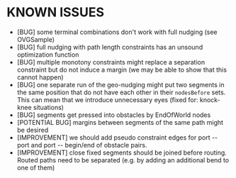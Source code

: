 KNOWN ISSUES
============

* [BUG] some terminal combinations don't work with full nudging (see OVGSample)
* [BUG] full nudging with path length constraints has an unsound optimization function
* [BUG] multiple monotony constraints might replace a separation constraint but do not induce a margin (we may be able to show that this cannot happen)
* [BUG] one separate run of the geo-nudging might put two segments in the same position that do not have each other in their `nodesBefore` sets. This can mean that we introduce unnecessary eyes (fixed for: knock-knee situations)
* [BUG] segments get pressed into obstacles by EndOfWorld nodes
* [POTENTIAL BUG] margins between segments of the same path might be desired
* [IMPROVEMENT] we should add pseudo constraint edges for port -- port and port -- begin/end of obstacle pairs.
* [IMPROVEMENT] close fixed segments should be joined before routing. Routed paths need to be separated (e.g. by adding an additional bend to one of them)

